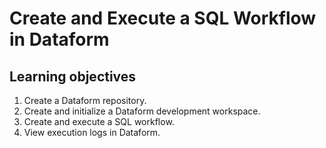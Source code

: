 # Create and Execute a SQL Workflow in Dataform

## Learning objectives
1. Create a Dataform repository.
2. Create and initialize a Dataform development workspace.
3. Create and execute a SQL workflow.
4. View execution logs in Dataform.

